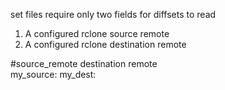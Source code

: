 set files require only two fields for diffsets to read
1. A configured rclone source remote
3. A configured rclone destination remote

#source_remote     destination remote    
my_source:         my_dest: